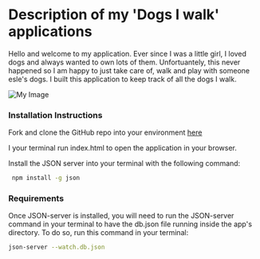 # Description of my 'Dogs I walk' applications

Hello and welcome to my application. Ever since I was a little girl, I loved dogs and always wanted to own lots of them. Unfortuantely, this never happened so I am happy to just take care of, walk and play with someone esle's dogs. I built this application to keep track of all the dogs I walk. 

![My Image](file:///home/cristina/Downloads/dog-walking-dog-walker.gif)

### Installation Instructions

Fork and clone the GitHub repo into your environment [here](https://github.com/cristinalynn/phase-1-project)

I your terminal run index.html to open the application in your browser.

Install the JSON server into your terminal with the following command:

```bash
 npm install -g json
  ```
### Requirements

Once JSON-server is installed, you will need to run the JSON-server command in your terminal to have the db.json file running inside the app's directory. To do so, run this command in your terminal:

```bash
json-server --watch.db.json
```


